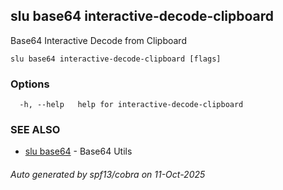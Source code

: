 ## slu base64 interactive-decode-clipboard

Base64 Interactive Decode from Clipboard

```
slu base64 interactive-decode-clipboard [flags]
```

### Options

```
  -h, --help   help for interactive-decode-clipboard
```

### SEE ALSO

* [slu base64](slu_base64.md)	 - Base64 Utils

###### Auto generated by spf13/cobra on 11-Oct-2025
